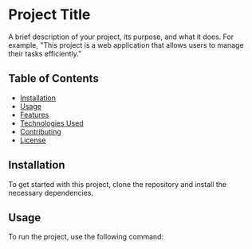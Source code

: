 # Project Title

A brief description of your project, its purpose, and what it does. For example, "This project is a web application that allows users to manage their tasks efficiently."

## Table of Contents

- [Installation](#installation)
- [Usage](#usage)
- [Features](#features)
- [Technologies Used](#technologies-used)
- [Contributing](#contributing)
- [License](#license)

## Installation

To get started with this project, clone the repository and install the necessary dependencies.

## Usage

To run the project, use the following command:
